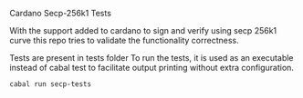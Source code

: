 Cardano Secp-256k1 Tests

With the support added to cardano to sign and verify using secp 256k1 curve this repo tries to validate the functionality correctness.

Tests are present in tests folder
To run the tests, it is used as an executable instead of cabal test to facilitate output printing without extra configuration.

`
cabal run secp-tests
`
